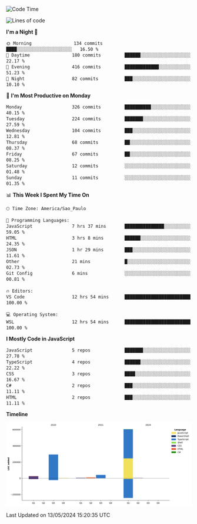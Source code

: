 <!--START_SECTION:waka-->
![Code Time](http://img.shields.io/badge/Code%20Time-2%2C487%20hrs%2025%20mins-blue)

![Lines of code](https://img.shields.io/badge/From%20Hello%20World%20I%27ve%20Written-977.2%20thousand%20lines%20of%20code-blue)

**I'm a Night 🦉** 

```text
🌞 Morning                134 commits         ████░░░░░░░░░░░░░░░░░░░░░   16.50 % 
🌆 Daytime                180 commits         ██████░░░░░░░░░░░░░░░░░░░   22.17 % 
🌃 Evening                416 commits         █████████████░░░░░░░░░░░░   51.23 % 
🌙 Night                  82 commits          ███░░░░░░░░░░░░░░░░░░░░░░   10.10 % 
```
📅 **I'm Most Productive on Monday** 

```text
Monday                   326 commits         ██████████░░░░░░░░░░░░░░░   40.15 % 
Tuesday                  224 commits         ███████░░░░░░░░░░░░░░░░░░   27.59 % 
Wednesday                104 commits         ███░░░░░░░░░░░░░░░░░░░░░░   12.81 % 
Thursday                 68 commits          ██░░░░░░░░░░░░░░░░░░░░░░░   08.37 % 
Friday                   67 commits          ██░░░░░░░░░░░░░░░░░░░░░░░   08.25 % 
Saturday                 12 commits          ░░░░░░░░░░░░░░░░░░░░░░░░░   01.48 % 
Sunday                   11 commits          ░░░░░░░░░░░░░░░░░░░░░░░░░   01.35 % 
```


📊 **This Week I Spent My Time On** 

```text
🕑︎ Time Zone: America/Sao_Paulo

💬 Programming Languages: 
JavaScript               7 hrs 37 mins       ███████████████░░░░░░░░░░   59.05 % 
HTML                     3 hrs 8 mins        ██████░░░░░░░░░░░░░░░░░░░   24.35 % 
JSON                     1 hr 29 mins        ███░░░░░░░░░░░░░░░░░░░░░░   11.61 % 
Other                    21 mins             █░░░░░░░░░░░░░░░░░░░░░░░░   02.73 % 
Git Config               6 mins              ░░░░░░░░░░░░░░░░░░░░░░░░░   00.81 % 

🔥 Editors: 
VS Code                  12 hrs 54 mins      █████████████████████████   100.00 % 

💻 Operating System: 
WSL                      12 hrs 54 mins      █████████████████████████   100.00 % 
```

**I Mostly Code in JavaScript** 

```text
JavaScript               5 repos             ███████░░░░░░░░░░░░░░░░░░   27.78 % 
TypeScript               4 repos             ██████░░░░░░░░░░░░░░░░░░░   22.22 % 
CSS                      3 repos             ████░░░░░░░░░░░░░░░░░░░░░   16.67 % 
C#                       2 repos             ███░░░░░░░░░░░░░░░░░░░░░░   11.11 % 
HTML                     2 repos             ███░░░░░░░░░░░░░░░░░░░░░░   11.11 % 
```



**Timeline**

![Lines of Code chart](https://raw.githubusercontent.com/jonhoffmam/jonhoffmam/master/assets/bar_graph.png)


 Last Updated on 13/05/2024 15:20:35 UTC
<!--END_SECTION:waka-->
